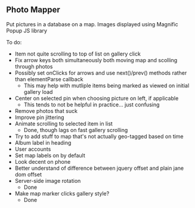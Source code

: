 ## Photo Mapper
Put pictures in a database on a map. Images displayed using Magnific Popup JS library

To do:

* Item not quite scrolling to top of list on gallery click
* Fix arrow keys both simultaneously both moving map and scolling through photos
* Possibly set onClicks for arrows and use next()/prev() methods rather than elementParse callback
  * This may help with mutliple items being marked as viewed on initial gallery load
* Center on selected pin when choosing picture on left, if applicable
  * This tends to not be helpful in practice... just confusing
* Remove photos that suck
* Improve pin jittering
* Animate scrolling to selected item in list
  * Done, though lags on fast gallery scrolling
* Try to add stuff to map that's not actually geo-tagged based on time
* Album label in heading
* User accounts
* Set map labels on by default
* Look decent on phone
* Better understand of difference between jquery offset and plain jane dom offset
* Server-side image rotation
  * Done
* Make map marker clicks gallery style?
  * Done
